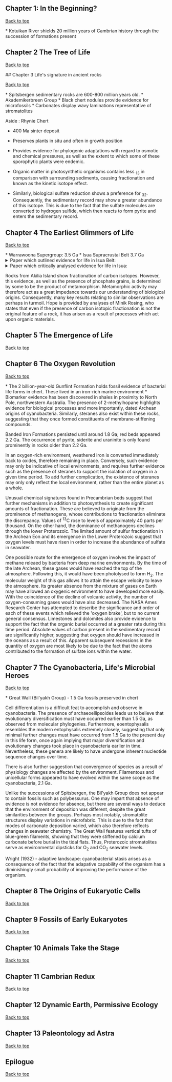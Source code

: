 ## Chapter 1: In the Beginning?
<p><a href="#top">Back to top</a></p>
* Kotuikan River shields 20 million years of Cambrian history through the succession of formations present

## Chapter 2 The Tree of Life
<p><a href="#top">Back to top</a></p>
## Chapter 3 Life's signature in ancient rocks
<p><a href="#top">Back to top</a></p>
* Spitsbergen sedimentary rocks are 600-800 million years old.
* Akademikerbreen Group
  * Black chert nodules provide evidence for microfossils
  * Carbonates display wavy laminations representative of stromatolites
  
Aside : Rhynie Chert
  * 400 Ma sinter deposit
  * Preserves plants in situ and often in growth position
  * Provides evidence for phylogenic adaptations with regard to osmotic and chemical pressures, as well as the extent to which some of these sporophytic plants were endemic.

* Organic matter in photosynthetic organisms contains less <sub>13</sub> in comparison with surrounding sediments, causing fractionation and known as the kinetic isotope effect.
* Similarly, biological sulfate reduction shows a preference for <sub>32</sub>. Consequently, the sedimentary record may show a greater abundance of this isotope. This is due to the fact that the sulfate molecules are converted to hydrogen sulfide, which then reacts to form pyrite and enters the sedimentary record.


## Chapter 4 The Earliest Glimmers of Life
 <p><a href="#top">Back to top</a></p>
* Warrawoona Supergroup: 3.5 Ga
* Isua Supracrustal Belt 3.7 Ga

<details><summary>Paper which outlined evidence for life in Isua Belt:</summary>
     <span style="color:#8b0000;font-weight:bold">Nutman et al (2016) </span>
</details>

<details><summary>Paper which critically analysed evidence for life in Isua:</summary>
     <span style="color:#8b0000;font-weight:bold">Allwood et al (2018)</span>
</details>

Rocks from Akilia Island show fractionation of carbon isotopes. However, this evidence, as well as the presence of phosphate grains, is determined by some to be the product of metamorphism. Metamorphic activity may therefore act as a great impedance towards our understanding of biological origins. Consequently, many key results relating to similar observations are perhaps in turmoil. Hope is provided by analyses of Minik Rosing, who states that even if the presence of carbon isotopic fractionation is not the original feature of a rock, it has arisen as a result of processes which act upon organic materials.

## Chapter 5 The Emergence of Life
<p><a href="#top">Back to top</a></p>


## Chapter 6 The Oxygen Revolution
<p><a href="#top">Back to top</a></p>
* The 2 billion-year-old Gunflint Formation holds fossil evidence of bacterial life forms in chert. These lived in an iron-rich marine environment
* Biomarker evidence has been discovered in shales in proximity to North Pole, northwestern Australia. The presence of 2-methylhopane highlights evidence for biological processes and more importantly, dated Archean origins of cyanobacteria. Similarly, steranes also exist within these rocks, suggesting that they once formed constituents of membrane-stiffening compounds. 

Banded Iron Formations persisted until around 1.8 Ga; red beds appeared 2.2 Ga. The occurrence of pyrite, siderite and uraninite is only found prominently in rocks older than 2.2 Ga.

In an oxygen-rich environment, weathered iron is converted immediately back to oxides, therefore remaining in place. Conversely, such evidence may only be indicative of local environments, and requires further evidence such as the presence of steranes to support the isolation of oxygen in a given time period. To add further complication, the existence of steranes may only only reflect the local environment, rather than the entire planet as a whole. 

Unusual chemical signatures found in Precambrian beds suggest that further mechanisms in addition to photosynthesis to create significant amounts of fractionation. These are believed to originate from the prominence of methanogens, whose contributions to fractionation eliminate the discrepancy. Values of <sup>13</sup>C rose to levels of approximately 40 parts per thousand. On the other hand, the dominance of methanogens declines through the lower Proterozoic. The limited amount of sulfur fractionation in the Archean Eon and its emergence in the Lower Proterozoic suggest that oxygen levels must have risen in order to increase the abundance of sulfate in seawater.

One possible route for the emergence of oxygen involves the impact of methane releaed by bacteria from deep marine environments. By the time of the late Archean, these gases would have reached the top of the atmosphere. Following this, it would have been photolysed to form H<sub>2</sub>. The molecular weight of this gas allows it to attain the escape velocity to leave the atmosphere. Its greater absence from the mixture of gases on Earth may have allowed an oxygenic environment to have developed more easily. With the coincidence of the decline of volcanic activity, the number of oxygen-consuming gases would have also decreased. The NASA Ames Research Center has attempted to describe the significance and order of each of these events which relieved the 'oxygen brake', but to no current general consensus. Limestones and dolomites also provide evidence to support the fact that the organic burial occurred at a greater rate during this time period. Absolute values of carbon present in the sedimentary record are significantly higher, suggesting that oxygen should have increased in the oceans as a result of this. Apparent subsequent recessions in the quantity of oxygen are most likely to be due to the fact that the atoms contributed to the formation of sulfate ions within the water.

## Chapter 7 The Cyanobacteria, Life's Microbial Heroes
<p><a href="#top">Back to top</a></p>
* Great Wall (Bil'yakh Group) - 1.5 Ga fossils preserved in chert

Cell differentiation is a difficult feat to accomplish and observe in cyanobacteria. The presence of archaeoellipsoides leads us to believe that evolutionary diversification must have occurred earlier than 1.5 Ga, as observed from molecular phylogenies. Furthermore, eoentophysalis resembles the modern entophysalis extremely closely, suggesting that only minimal further changes must have occurred from 1.5 Ga to the present day in this life form, once again implying that major diversification and evolutionary changes took place in cyanobacteria earlier in time. Nevertheless, these genera are likely to have undergone inherent nucleotide sequence changes over time. 

There is also further suggestion that convergence of species as a result of physiology changes are affected by the environment. Filamentous and unicellular forms appeared to have evolved within the same scope as the cyanobacteria, 2.1 Ga.

Unlike the successions of Spitsbergen, the Bil'yakh Group does not appear to contain fossils such as polybessurus. One may impart that absence of evidence is not evidence for absence, but there are several ways to deduce that the environment of deposition was different, despite the great similarities between the groups. Perhaps most notably, stromatolite structures display variations in microfabric. This is due to the fact that modes of carbonate deposition varied, which also therefore reflects changes in seawater chemistry. The Great Wall features vertical tufts of blue-green filaments, showing that they were stiffened by calcium carbonate before burial in the tidal flats. Thus, Proterozoic stromatolites serve as environmental dipsticks for O<sub>2</sub> and CO<sub>2</sub> seawater levels. 

Wright (1932) - adaptive landscape: cyanobacterial stasis arises as a consequence of the fact that the adapative capability of the organism has a diminishingly small probability of improving the performance of the organism. 

## Chapter 8 The Origins of Eukaryotic Cells
<p><a href="#top">Back to top</a></p>


## Chapter 9 Fossils of Early Eukaryotes
<p><a href="#top">Back to top</a></p>


## Chapter 10 Animals Take the Stage
<p><a href="#top">Back to top</a></p>


## Chapter 11 Cambrian Redux
<p><a href="#top">Back to top</a></p>


## Chapter 12 Dynamic Earth, Permissive Ecology
<p><a href="#top">Back to top</a></p>


## Chapter 13 Paleontology ad Astra
<p><a href="#top">Back to top</a></p>


## Epilogue
<p><a href="#top">Back to top</a></p>


